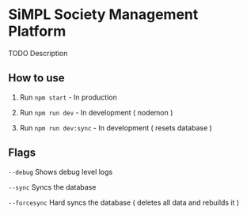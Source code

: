 # SiMPL Society Management Platform

TODO Description

## How to use

1.  Run `npm start` - In production

2.  Run `npm run dev` - In development ( nodemon )

3.  Run `npm run dev:sync` - In development ( resets database )

## Flags

`--debug` Shows debug level logs

`--sync` Syncs the database

`--forcesync` Hard syncs the database ( deletes all data and rebuilds it )